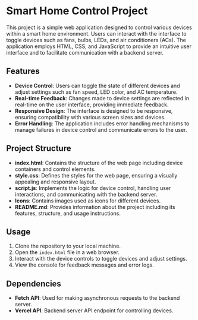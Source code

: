 # Smart Home Control Project

This project is a simple web application designed to control various devices within a smart home environment. Users can interact with the interface to toggle devices such as fans, bulbs, LEDs, and air conditioners (ACs). The application employs HTML, CSS, and JavaScript to provide an intuitive user interface and to facilitate communication with a backend server.

## Features

- **Device Control**: Users can toggle the state of different devices and adjust settings such as fan speed, LED color, and AC temperature.
- **Real-time Feedback**: Changes made to device settings are reflected in real-time on the user interface, providing immediate feedback.
- **Responsive Design**: The interface is designed to be responsive, ensuring compatibility with various screen sizes and devices.
- **Error Handling**: The application includes error handling mechanisms to manage failures in device control and communicate errors to the user.

## Project Structure

- **index.html**: Contains the structure of the web page including device containers and control elements.
- **style.css**: Defines the styles for the web page, ensuring a visually appealing and responsive layout.
- **script.js**: Implements the logic for device control, handling user interactions, and communicating with the backend server.
- **Icons**: Contains images used as icons for different devices.
- **README.md**: Provides information about the project including its features, structure, and usage instructions.

## Usage

1. Clone the repository to your local machine.
2. Open the `index.html` file in a web browser.
3. Interact with the device controls to toggle devices and adjust settings.
4. View the console for feedback messages and error logs.

## Dependencies

- **Fetch API**: Used for making asynchronous requests to the backend server.
- **Vercel API**: Backend server API endpoint for controlling devices.
